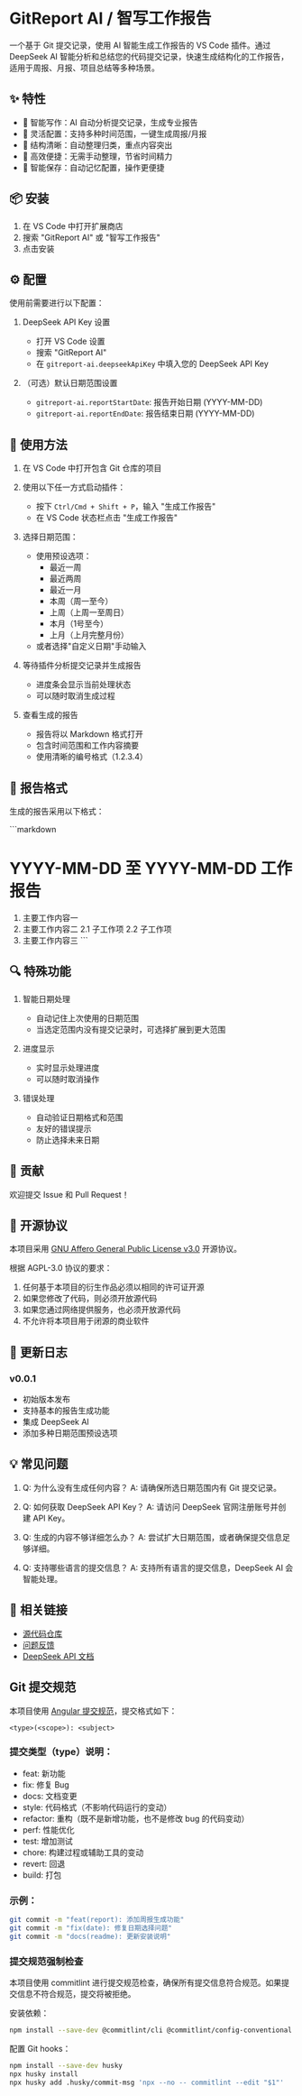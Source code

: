 # GitReport AI / 智写工作报告

一个基于 Git 提交记录，使用 AI 智能生成工作报告的 VS Code 插件。通过 DeepSeek AI 智能分析和总结您的代码提交记录，快速生成结构化的工作报告，适用于周报、月报、项目总结等多种场景。

## ✨ 特性

- 🤖 智能写作：AI 自动分析提交记录，生成专业报告
- 📅 灵活配置：支持多种时间范围，一键生成周报/月报
- 📝 结构清晰：自动整理归类，重点内容突出
- 🚀 高效便捷：无需手动整理，节省时间精力
- 💾 智能保存：自动记忆配置，操作更便捷

## 📦 安装

1. 在 VS Code 中打开扩展商店
2. 搜索 "GitReport AI" 或 "智写工作报告"
3. 点击安装

## ⚙️ 配置

使用前需要进行以下配置：

1. DeepSeek API Key 设置
   - 打开 VS Code 设置
   - 搜索 "GitReport AI"
   - 在 `gitreport-ai.deepseekApiKey` 中填入您的 DeepSeek API Key

2. （可选）默认日期范围设置
   - `gitreport-ai.reportStartDate`: 报告开始日期 (YYYY-MM-DD)
   - `gitreport-ai.reportEndDate`: 报告结束日期 (YYYY-MM-DD)

## 🚀 使用方法

1. 在 VS Code 中打开包含 Git 仓库的项目
2. 使用以下任一方式启动插件：
   - 按下 `Ctrl/Cmd + Shift + P`，输入 "生成工作报告"
   - 在 VS Code 状态栏点击 "生成工作报告"

3. 选择日期范围：
   - 使用预设选项：
     - 最近一周
     - 最近两周
     - 最近一月
     - 本周（周一至今）
     - 上周（上周一至周日）
     - 本月（1号至今）
     - 上月（上月完整月份）
   - 或者选择"自定义日期"手动输入

4. 等待插件分析提交记录并生成报告
   - 进度条会显示当前处理状态
   - 可以随时取消生成过程

5. 查看生成的报告
   - 报告将以 Markdown 格式打开
   - 包含时间范围和工作内容摘要
   - 使用清晰的编号格式（1.2.3.4）

## 📝 报告格式

生成的报告采用以下格式：

\`\`\`markdown
# YYYY-MM-DD 至 YYYY-MM-DD 工作报告

1. 主要工作内容一
2. 主要工作内容二
   2.1 子工作项
   2.2 子工作项
3. 主要工作内容三
\`\`\`

## 🔍 特殊功能

1. 智能日期处理
   - 自动记住上次使用的日期范围
   - 当选定范围内没有提交记录时，可选择扩展到更大范围

2. 进度显示
   - 实时显示处理进度
   - 可以随时取消操作

3. 错误处理
   - 自动验证日期格式和范围
   - 友好的错误提示
   - 防止选择未来日期

## 🤝 贡献

欢迎提交 Issue 和 Pull Request！

## 📄 开源协议

本项目采用 [GNU Affero General Public License v3.0](https://www.gnu.org/licenses/agpl-3.0.html) 开源协议。

根据 AGPL-3.0 协议的要求：
1. 任何基于本项目的衍生作品必须以相同的许可证开源
2. 如果您修改了代码，则必须开放源代码
3. 如果您通过网络提供服务，也必须开放源代码
4. 不允许将本项目用于闭源的商业软件

## 🔄 更新日志

### v0.0.1
- 初始版本发布
- 支持基本的报告生成功能
- 集成 DeepSeek AI
- 添加多种日期范围预设选项

## 💡 常见问题

1. Q: 为什么没有生成任何内容？
   A: 请确保所选日期范围内有 Git 提交记录。

2. Q: 如何获取 DeepSeek API Key？
   A: 请访问 DeepSeek 官网注册账号并创建 API Key。

3. Q: 生成的内容不够详细怎么办？
   A: 尝试扩大日期范围，或者确保提交信息足够详细。

4. Q: 支持哪些语言的提交信息？
   A: 支持所有语言的提交信息，DeepSeek AI 会智能处理。

## 🔗 相关链接

- [源代码仓库](https://github.com/yourusername/gitreport-ai)
- [问题反馈](https://github.com/yourusername/gitreport-ai/issues)
- [DeepSeek API 文档](https://platform.deepseek.com/docs)

## Git 提交规范

本项目使用 [Angular 提交规范](https://github.com/conventional-changelog/conventional-changelog/tree/master/packages/conventional-changelog-angular)，提交格式如下：

```
<type>(<scope>): <subject>
```

### 提交类型（type）说明：

- feat: 新功能
- fix: 修复 Bug
- docs: 文档变更
- style: 代码格式（不影响代码运行的变动）
- refactor: 重构（既不是新增功能，也不是修改 bug 的代码变动）
- perf: 性能优化
- test: 增加测试
- chore: 构建过程或辅助工具的变动
- revert: 回退
- build: 打包

### 示例：

```bash
git commit -m "feat(report): 添加周报生成功能"
git commit -m "fix(date): 修复日期选择问题"
git commit -m "docs(readme): 更新安装说明"
```

### 提交规范强制检查

本项目使用 commitlint 进行提交规范检查，确保所有提交信息符合规范。如果提交信息不符合规范，提交将被拒绝。

安装依赖：
```bash
npm install --save-dev @commitlint/cli @commitlint/config-conventional
```

配置 Git hooks：
```bash
npm install --save-dev husky
npx husky install
npx husky add .husky/commit-msg 'npx --no -- commitlint --edit "$1"'
``` 
